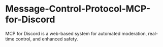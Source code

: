 # Message-Control-Protocol-MCP-for-Discord
MCP for Discord is a web-based system for automated moderation, real-time control, and enhanced safety.
